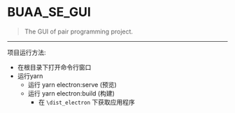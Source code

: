 # BUAA_SE_GUI

> The GUI of pair programming project.

---

项目运行方法: 
- 在根目录下打开命令行窗口
- 运行yarn 
  - 运行 yarn electron:serve (预览) 
  - 运行 yarn electron:build (构建)
    - 在 `\dist_electron` 下获取应用程序